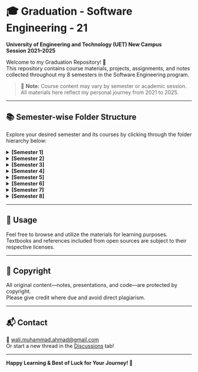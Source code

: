 # 🎓 Graduation - Software Engineering - 21

**University of Engineering and Technology (UET) New Campus**  
**Session 2021–2025**

Welcome to my Graduation Repository! 🚀  
This repository contains course materials, projects, assignments, and notes collected throughout my 8 semesters in the Software Engineering program.

> 📌 **Note:** Course content may vary by semester or academic session. All materials here reflect my personal journey from 2021 to 2025.

---

## 📚 Semester-wise Folder Structure

Explore your desired semester and its courses by clicking through the folder hierarchy below:

<details>
<summary><strong>[Semester 1]</strong></summary>

```

📁 Semester 1
├── 📁 \[PF] - Programming Fundamentals
│    ├── Mid
│    ├── Final
│    ├── Project
│    └── Presentations
├── 📁 \[Calculus]
│    ├── Mid
│    ├── Final
│    └── Assignments
├── 📁 \[English]
├── 📁 \[Physics]
└── 📁 \[AICT] (formerly ITC)

```

</details>

<details>
<summary><strong>[Semester 2]</strong></summary>

```

📁 Semester 2
├── 📁 \[OOP]
├── 📁 \[Linear Algebra]
├── 📁 \[Communication Skills]
├── 📁 \[Basic Electronics]
└── 📁 \[Differential Equations]

```

</details>

<details>
<summary><strong>[Semester 3]</strong></summary>

```

📁 Semester 3
├── 📁 \[DSA] - Data Structures and Algorithms
├── 📁 \[DBMS]
├── 📁 \[SE-I]
├── 📁 \[Discrete Mathematics]
└── 📁 \[Probability & Statistics]

```

</details>

<details>
<summary><strong>[Semester 4]</strong></summary>

```

📁 Semester 4
├── 📁 \[OS] - Operating Systems
├── 📁 \[Computer Networks]
├── 📁 \[Web Engineering]
├── 📁 \[SE-II]
└── 📁 \[Technical Writing]

```

</details>

<details>
<summary><strong>[Semester 5]</strong></summary>

```

📁 Semester 5
├── 📁 \[Software Design & Architecture]
├── 📁 \[Mobile App Development]
├── 📁 \[Human-Computer Interaction]
├── 📁 \[Computer Architecture]
└── 📁 \[Elective I]

```

</details>

<details>
<summary><strong>[Semester 6]</strong></summary>

```

📁 Semester 6
├── 📁 \[Enterprise Application Development]
├── 📁 \[Software Quality Engineering]
├── 📁 \[Machine Learning]
├── 📁 \[Distributed Systems]
└── 📁 \[Elective II]

```

</details>

<details>
<summary><strong>[Semester 7]</strong></summary>

```

📁 Semester 7
├── 📁 \[FYP-I]
├── 📁 \[Software Project Management]
├── 📁 \[Professional Practices]
├── 📁 \[Information Security]
└── 📁 \[Elective III]

```

</details>

<details>
<summary><strong>[Semester 8]</strong></summary>

```

📁 Semester 8
├── 📁 \[FYP-II]
├── 📁 \[Entrepreneurship]
├── 📁 \[Elective IV]
└── 📁 \[Elective V]

```

</details>

---

## 📝 Usage

Feel free to browse and utilize the materials for learning purposes.  
Textbooks and references included from open sources are subject to their respective licenses.

---

## 🛑 Copyright

All original content—notes, presentations, and code—are protected by copyright.  
Please give credit where due and avoid direct plagiarism.

---

## 📬 Contact

📧 wali.muhammad.ahmad@gmail.com  
Or start a new thread in the [Discussions](../../discussions) tab!

---

**Happy Learning & Best of Luck for Your Journey! 🌟**
